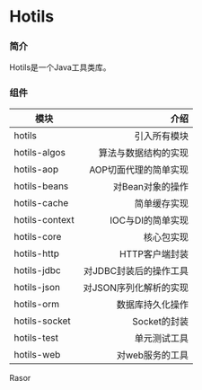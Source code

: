 # Hotils

### 简介

Hotils是一个Java工具类库。

### 组件
模块|介绍
---|---:
hotils|引入所有模块
hotils-algos|算法与数据结构的实现
hotils-aop|AOP切面代理的简单实现
hotils-beans|对Bean对象的操作
hotils-cache|简单缓存实现
hotils-context|IOC与DI的简单实现
hotils-core|核心包实现
hotils-http|HTTP客户端封装
hotils-jdbc|对JDBC封装后的操作工具
hotils-json|对JSON序列化解析的实现
hotils-orm|数据库持久化操作
hotils-socket|Socket的封装
hotils-test|单元测试工具
hotils-web|对web服务的工具

Rasor